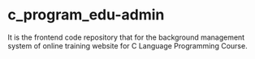 # c_program_edu-admin
It is the frontend code repository that for the background management system of online training website for C Language Programming Course.
